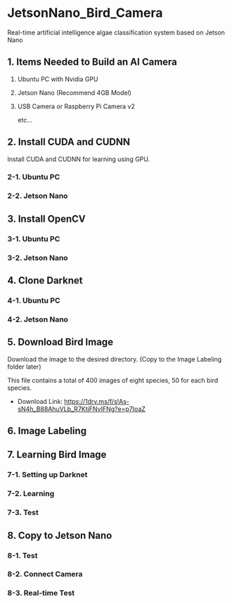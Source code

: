 # JetsonNano_Bird_Camera
Real-time artificial intelligence algae classification system based on Jetson Nano

## 1. Items Needed to Build an AI Camera
1. Ubuntu PC with Nvidia GPU
2. Jetson Nano (Recommend 4GB Model)
3. USB Camera or Raspberry Pi Camera v2
   
   etc...

## 2. Install CUDA and CUDNN
Install CUDA and CUDNN for learning using GPU.

### 2-1. Ubuntu PC

### 2-2. Jetson Nano

## 3. Install OpenCV

### 3-1. Ubuntu PC

### 3-2. Jetson Nano

## 4. Clone Darknet

### 4-1. Ubuntu PC

### 4-2. Jetson Nano

## 5. Download Bird Image
Download the image to the desired directory. (Copy to the Image Labeling folder later)

This file contains a total of 400 images of eight species, 50 for each bird species.

* Download Link: https://1drv.ms/f/s!As-sN4h_B88AhuVLb_R7KtjFNvIFNg?e=p7IoaZ

## 6. Image Labeling

## 7. Learning Bird Image

### 7-1. Setting up Darknet

### 7-2. Learning

### 7-3. Test

## 8. Copy to Jetson Nano

### 8-1. Test

### 8-2. Connect Camera

### 8-3. Real-time Test
